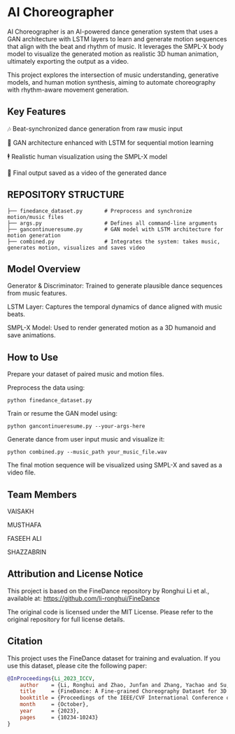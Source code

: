 # AI Choreographer
AI Choreographer is an AI-powered dance generation system that uses a GAN architecture with LSTM layers to learn and generate motion sequences that align with the beat and rhythm of music. It leverages the SMPL-X body model to visualize the generated motion as realistic 3D human animation, ultimately exporting the output as a video.

This project explores the intersection of music understanding, generative models, and human motion synthesis, aiming to automate choreography with rhythm-aware movement generation.

## Key Features
🎶 Beat-synchronized dance generation from raw music input

🧠 GAN architecture enhanced with LSTM for sequential motion learning

🕴️ Realistic human visualization using the SMPL-X model

🎥 Final output saved as a video of the generated dance


## REPOSITORY STRUCTURE
    
    ├── finedance_dataset.py       # Preprocess and synchronize motion/music files
    ├── args.py                    # Defines all command-line arguments
    ├── gancontinueresume.py       # GAN model with LSTM architecture for motion generation
    ├── combined.py                # Integrates the system: takes music, generates motion, visualizes and saves video


## Model Overview
Generator & Discriminator: Trained to generate plausible dance sequences from music features.

LSTM Layer: Captures the temporal dynamics of dance aligned with music beats.

SMPL-X Model: Used to render generated motion as a 3D humanoid and save animations.

## How to Use
Prepare your dataset of paired music and motion files.

Preprocess the data using:

    python finedance_dataset.py
Train or resume the GAN model using:

    python gancontinueresume.py --your-args-here
Generate dance from user input music and visualize it:

    python combined.py --music_path your_music_file.wav
The final motion sequence will be visualized using SMPL-X and saved as a video file. 

## Team Members
VAISAKH

MUSTHAFA

FASEEH ALI

SHAZZABRIN 

## Attribution and License Notice
This project is based on the FineDance repository by Ronghui Li et al., available at:
https://github.com/li-ronghui/FineDance

The original code is licensed under the MIT License. Please refer to the original repository for full license details.


##  Citation

This project uses the FineDance dataset for training and evaluation. If you use this dataset, please cite the following paper:

```bibtex
@InProceedings{Li_2023_ICCV,
    author    = {Li, Ronghui and Zhao, Junfan and Zhang, Yachao and Su, Mingyang and Ren, Zeping and Zhang, Han and Tang, Yansong and Li, Xiu},
    title     = {FineDance: A Fine-grained Choreography Dataset for 3D Full Body Dance Generation},
    booktitle = {Proceedings of the IEEE/CVF International Conference on Computer Vision (ICCV)},
    month     = {October},
    year      = {2023},
    pages     = {10234-10243}
}



